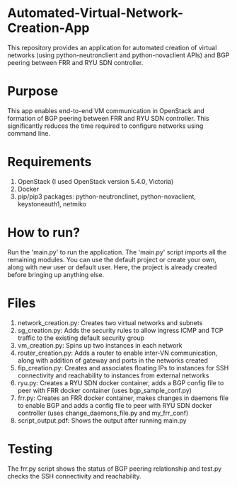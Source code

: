 # Automated-Virtual-Network-Creation-App

This repository provides an application for automated creation of virtual networks (using python-neutronclient and python-novaclient APIs) and BGP peering between FRR and RYU SDN controller.  

# Purpose

This app enables end-to-end VM communication in OpenStack and formation of BGP peering between FRR and RYU SDN controller. This significantly reduces the time required to configure networks using command line.

# Requirements

1. OpenStack (I used OpenStack version 5.4.0, Victoria)
2. Docker
3. pip/pip3 packages: python-neutronclinet, python-novaclient, keystoneauth1, netmiko


# How to run?

Run the 'main.py' to run the application. The 'main.py' script imports all the remaining modules.
You can use the default project or create your own, along with new user or default user. Here, the project is already created before bringing up anything else.

# Files 

1. network_creation.py: Creates two virtual networks and subnets
2. sg_creation.py: Adds the security rules to allow ingress ICMP and TCP traffic to the existing default security group
3. vm_creation.py: Spins up two instances in each network
4. router_creation.py: Adds a router to enable inter-VN communication, along with addition of gateway and ports in the networks created
5. fip_creation.py: Creates and associates floating IPs to instances for SSH connectivity and reachability to instances from external networks
6. ryu.py: Creates a RYU SDN docker container, adds a BGP config file to peer with FRR docker container (uses bgp_sample_conf.py)
7. frr.py: Creates an FRR docker container, makes changes in daemons file to enable BGP and adds a config file to peer with RYU SDN docker controller (uses change_daemons_file.py and my_frr_conf)
8. script_output.pdf: Shows the output after running main.py

# Testing

The frr.py script shows the status of BGP peering relationship and test.py checks the SSH connectivity and reachability.
